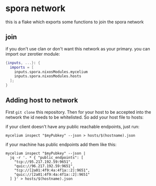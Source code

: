 # spora network

this is a flake which exports some functions to join the spora network

## join

if you don't use clan or don't want this network as your primary. you can import our zerotier module:

```nix
{inputs, ...}: {
  imports = [
    inputs.spora.nixosModules.mycelium
    inputs.spora.nixosModules.hosts
  ];
}
```

## Adding host to network
First `git clone` this repository. Then
for your host to be accepted into the network the id needs to be whitelisted.
So add your host file to hosts:

if your client doesn't have any public reachable endpoints, just run:

```
mycelium inspect "$myPubkey" --json > hosts/$(hostname).json
```

if your machine has public endpoints add them like this:

```
mycelium inspect "$myPubkey" --json |
  jq -r '. * { "public_endpoints": [
    "tcp://95.217.192.59:9651",
    "quic://96.217.192.59:9651",
    "tcp://[2a01:4f9:4a:4f1a::2]:9651",
    "quic://[2a01:4f9:4a:4f1a::2]:9651"
  ] }' > hosts/$(hostname).json
```
